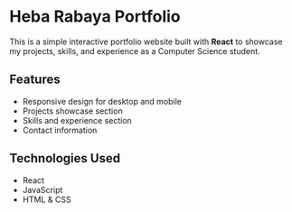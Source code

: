 # Heba Rabaya Portfolio

This is a simple interactive portfolio website built with **React** to showcase my projects, skills, and experience as a Computer Science student.

## Features

- Responsive design for desktop and mobile
- Projects showcase section
- Skills and experience section
- Contact information

## Technologies Used

- React
- JavaScript
- HTML & CSS
